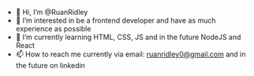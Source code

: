 - 👋 Hi, I’m @RuanRidley
- 👀 I’m interested in be a frontend developer and have as much experience as possible
- 🌱 I’m currently learning HTML, CSS, JS and in the future NodeJS and React
- 📫 How to reach me currently via email: ruanridley0@gmail.com and in the future on linkedin


